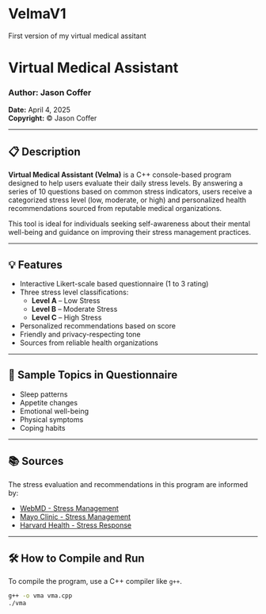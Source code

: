 # VelmaV1
First version of my virtual medical assitant
# Virtual Medical Assistant

### Author: Jason Coffer  
**Date:** April 4, 2025  
**Copyright:** © Jason Coffer

---

## 📋 Description

**Virtual Medical Assistant (Velma)** is a C++ console-based program designed to help users evaluate their daily stress levels. By answering a series of 10 questions based on common stress indicators, users receive a categorized stress level (low, moderate, or high) and personalized health recommendations sourced from reputable medical organizations.

This tool is ideal for individuals seeking self-awareness about their mental well-being and guidance on improving their stress management practices.

---

## 💡 Features

- Interactive Likert-scale based questionnaire (1 to 3 rating)
- Three stress level classifications:
  - **Level A** – Low Stress
  - **Level B** – Moderate Stress
  - **Level C** – High Stress
- Personalized recommendations based on score
- Friendly and privacy-respecting tone
- Sources from reliable health organizations

---

## 🧠 Sample Topics in Questionnaire

- Sleep patterns  
- Appetite changes  
- Emotional well-being  
- Physical symptoms  
- Coping habits  

---

## 📚 Sources

The stress evaluation and recommendations in this program are informed by:

- [WebMD - Stress Management](https://www.webmd.com/balance/stress-management/stress-level-too-high)  
- [Mayo Clinic - Stress Management](https://www.mayoclinic.org/healthy-lifestyle/stress-management/in-depth/stress/art-20046037)  
- [Harvard Health - Stress Response](https://www.health.harvard.edu/staying-healthy/understanding-the-stress-response)  

---

## 🛠️ How to Compile and Run

To compile the program, use a C++ compiler like `g++`.

```bash
g++ -o vma vma.cpp
./vma
